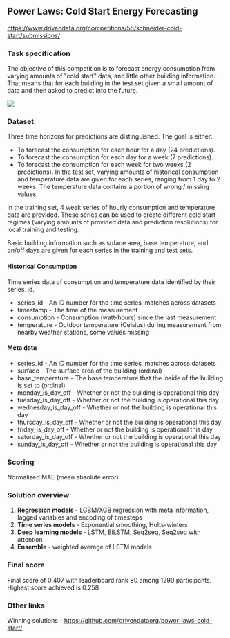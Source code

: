 ## Power Laws: Cold Start Energy Forecasting

https://www.drivendata.org/competitions/55/schneider-cold-start/submissions/

### Task specification

The objective of this competition is to forecast energy consumption from varying amounts of "cold start" data, and little other building information. That means that for each building in the test set given a small amount of data and then asked to predict into the future.

<img src=https://s3.amazonaws.com/drivendata-public-assets/mlscheme.png>

### Dataset

Three time horizons for predictions are distinguished. The goal is either:

* To forecast the consumption for each hour for a day (24 predictions).
* To forecast the consumption for each day for a week (7 predictions).
* To forecast the consumption for each week for two weeks (2 predictions).
In the test set, varying amounts of historical consumption and temperature data are given for each series, ranging from 1 day to 2 weeks. The temperature data contains a portion of wrong / missing values.

In the training set, 4 week series of hourly consumption and temperature data are provided. These series can be used to create different cold start regimes (varying amounts of provided data and prediction resolutions) for local training and testing.

Basic building information such as suface area, base temperature, and on/off days are given for each series in the training and test sets.

#### Historical Consumption

Time series data of consumption and temperature data identified by their series_id.

* series_id - An ID number for the time series, matches across datasets
* timestamp - The time of the measurement
* consumption - Consumption (watt-hours) since the last measurement
* temperature - Outdoor temperature (Celsius) during measurement from nearby weather stations, some values missing

#### Meta data

* series_id - An ID number for the time series, matches across datasets
* surface - The surface area of the building (ordinal)
* base_temperature - The base temperature that the inside of the building is set to (ordinal)
* monday_is_day_off - Whether or not the building is operational this day
* tuesday_is_day_off - Whether or not the building is operational this day
* wednesday_is_day_off - Whether or not the building is operational this day
* thursday_is_day_off - Whether or not the building is operational this day
* friday_is_day_off - Whether or not the building is operational this day
* saturday_is_day_off - Whether or not the building is operational this day
* sunday_is_day_off - Whether or not the building is operational this day

### Scoring

Normalized MAE (mean absolute error)

### Solution overview

1. <b> Regression models </b> - LGBM/XGB regression with meta information, lagged variables and encoding of timesteps
2. <b> Time series models </b> - Exponential smoothing, Holts-winters
3. <b> Deep learning models </b> - LSTM, BiLSTM, Seq2seq, Seq2seq with attention
4. <b> Ensemble </b> - weighted average of LSTM models

### Final score

Final score of 0.407 with leaderboard rank 80 among 1290 participants. Highest score achieved is 0.258

### Other links

Winning solutions - https://github.com/drivendataorg/power-laws-cold-start/


